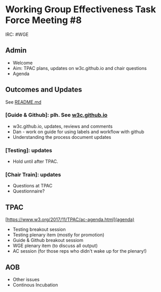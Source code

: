# Working Group Effectiveness Task Force Meeting #8
IRC: #WGE

## Admin
* Welcome
* Aim: TPAC plans, updates on w3c.github.io and chair questions
* Agenda

## Outcomes and Updates
See [README.md](https://github.com/w3c/wg-effectiveness/) 

### [Guide & Github]: plh. See [w3c.github.io](https://w3c.github.io/)
* w3c.github.io, updates, reviews and comments
* Dan - work on guide for using labels and workflow with github
* Understanding the process document updates 

### [Testing]: updates
* Hold until after TPAC.

### [Chair Train]: updates
* Questions at TPAC
* Questionnaire?

## TPAC
[https://www.w3.org/2017/11/TPAC/ac-agenda.html](agenda)

* Testing breakout session
* Testing plenary item (mostly for promotion)
* Guide & Github breakout sessiom
* WGE plenary item (to discuss all output)
* AC session (for those reps who didn't wake up for the plenary!)

## AOB
* Other issues
* Continous Incubation

